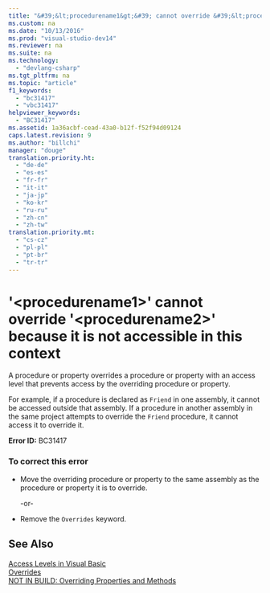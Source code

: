 ```yaml
---
title: "&#39;&lt;procedurename1&gt;&#39; cannot override &#39;&lt;procedurename2&gt;&#39; because it is not accessible in this context"
ms.custom: na
ms.date: "10/13/2016"
ms.prod: "visual-studio-dev14"
ms.reviewer: na
ms.suite: na
ms.technology: 
  - "devlang-csharp"
ms.tgt_pltfrm: na
ms.topic: "article"
f1_keywords: 
  - "bc31417"
  - "vbc31417"
helpviewer_keywords: 
  - "BC31417"
ms.assetid: 1a36acbf-cead-43a0-b12f-f52f94d09124
caps.latest.revision: 9
ms.author: "billchi"
manager: "douge"
translation.priority.ht: 
  - "de-de"
  - "es-es"
  - "fr-fr"
  - "it-it"
  - "ja-jp"
  - "ko-kr"
  - "ru-ru"
  - "zh-cn"
  - "zh-tw"
translation.priority.mt: 
  - "cs-cz"
  - "pl-pl"
  - "pt-br"
  - "tr-tr"
---
```

# &#39;&lt;procedurename1&gt;&#39; cannot override &#39;&lt;procedurename2&gt;&#39; because it is not accessible in this context
A procedure or property overrides a procedure or property with an access level that prevents access by the overriding procedure or property.  
  
 For example, if a procedure is declared as `Friend` in one assembly, it cannot be accessed outside that assembly. If a procedure in another assembly in the same project attempts to override the `Friend` procedure, it cannot access it to override it.  
  
 **Error ID:** BC31417  
  
### To correct this error  
  
-   Move the overriding procedure or property to the same assembly as the procedure or property it is to override.  
  
     -or-  
  
-   Remove the `Overrides` keyword.  
  
## See Also  
 [Access Levels in Visual Basic](../Topic/Access%20Levels%20in%20Visual%20Basic.md)   
 [Overrides](../Topic/Overrides%20\(Visual%20Basic\).md)   
 [NOT IN BUILD: Overriding Properties and Methods](http://msdn.microsoft.com/en-us/2167e8f5-1225-4b13-9ebd-02591ba90213)